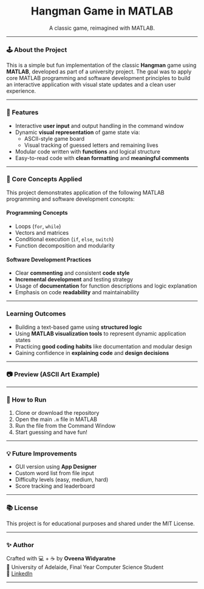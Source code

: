 <h1 align="center">Hangman Game in MATLAB</h1>
<p align="center">
  A classic game, reimagined with MATLAB.
</p>

---

### 🕹️ About the Project

This is a simple but fun implementation of the classic **Hangman** game using **MATLAB**, developed as part of a university project. The goal was to apply core MATLAB programming and software development principles to build an interactive application with visual state updates and a clean user experience.

---

### 📌 Features

- Interactive **user input** and output handling in the command window
- Dynamic **visual representation** of game state via:
  - ASCII-style game board
  - Visual tracking of guessed letters and remaining lives
- Modular code written with **functions** and logical structure
- Easy-to-read code with **clean formatting** and **meaningful comments**

---

### 🧠 Core Concepts Applied

This project demonstrates application of the following MATLAB programming and software development concepts:

#### Programming Concepts
- Loops (`for`, `while`)
- Vectors and matrices
- Conditional execution (`if`, `else`, `switch`)
- Function decomposition and modularity

#### Software Development Practices
- Clear **commenting** and consistent **code style**
- **Incremental development** and testing strategy
- Usage of **documentation** for function descriptions and logic explanation
- Emphasis on code **readability** and maintainability

---

### Learning Outcomes

- Building a text-based game using **structured logic**
- Using **MATLAB visualization tools** to represent dynamic application states
- Practicing **good coding habits** like documentation and modular design
- Gaining confidence in **explaining code** and **design decisions**

---

### 📷 Preview (ASCII Art Example)



---

### 📂 How to Run

1. Clone or download the repository  
2. Open the main `.m` file in MATLAB  
3. Run the file from the Command Window  
4. Start guessing and have fun!

---

### 💡 Future Improvements

- GUI version using **App Designer**
- Custom word list from file input
- Difficulty levels (easy, medium, hard)
- Score tracking and leaderboard

---

### 📚 License

This project is for educational purposes and shared under the MIT License.

---

### ✨ Author

Crafted with 💻 + ☕ by **Oveena Widyaratne**  
📍 University of Adelaide, Final Year Computer Science Student  
🔗 [LinkedIn](https://www.linkedin.com/in/oveenawidyaratne)

---



